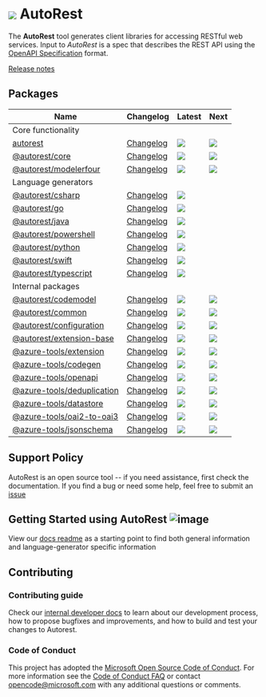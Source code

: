 # <img align="center" src="./docs/images/logo.png"> AutoRest

The **AutoRest** tool generates client libraries for accessing RESTful web services. Input to _AutoRest_ is a spec that describes the REST API using the [OpenAPI Specification](https://github.com/OAI/OpenAPI-Specification) format.

[Release notes](./docs/releases)

## Packages

| Name                                            | Changelog                       | Latest                                                       | Next                                                              |
| ----------------------------------------------- | ------------------------------- | ------------------------------------------------------------ | ----------------------------------------------------------------- |
| Core functionality                              |
| [autorest][autorest_src]                        | [Changelog][autorest_chg]       | ![](https://img.shields.io/npm/v/autorest)                   | ![](https://img.shields.io/npm/v/autorest/next)                   |
| [@autorest/core][core_src]                      | [Changelog][core_chg]           | ![](https://img.shields.io/npm/v/@autorest/core)             | ![](https://img.shields.io/npm/v/@autorest/core/next)             |
| [@autorest/modelerfour][modelerfour_src]        | [Changelog][modelerfour_chg]    | ![](https://img.shields.io/npm/v/@autorest/modelerfour)      | ![](https://img.shields.io/npm/v/@autorest/modelerfour/next)      |
| Language generators                             |
| [@autorest/csharp][csharp_src]                  | [Changelog][csharp_chg]         | ![](https://img.shields.io/npm/v/@autorest/csharp)           |                                                                   |
| [@autorest/go][go_src]                          | [Changelog][go_chg]             | ![](https://img.shields.io/npm/v/@autorest/go)               |                                                                   |
| [@autorest/java][java_src]                      | [Changelog][java_chg]           | ![](https://img.shields.io/npm/v/@autorest/java)             |                                                                   |
| [@autorest/powershell][powershell_src]          | [Changelog][powershell_chg]     | ![](https://img.shields.io/npm/v/@autorest/powershell)       |                                                                   |
| [@autorest/python][python_src]                  | [Changelog][python_chg]         | ![](https://img.shields.io/npm/v/@autorest/python)           |                                                                   |
| [@autorest/swift][swift_src]                    | [Changelog][swift_chg]          | ![](https://img.shields.io/npm/v/@autorest/swift)            |                                                                   |
| [@autorest/typescript][typescript_src]          | [Changelog][typescript_chg]     | ![](https://img.shields.io/npm/v/@autorest/typescript)       |                                                                   |
| Internal packages                               |
| [@autorest/codemodel][codemodel_src]            | [Changelog][codemodel_chg]      | ![](https://img.shields.io/npm/v/@autorest/codemodel)        | ![](https://img.shields.io/npm/v/@autorest/codemodel/next)        |
| [@autorest/common][common_src]                  | [Changelog][common_chg]         | ![](https://img.shields.io/npm/v/@autorest/common)           | ![](https://img.shields.io/npm/v/@autorest/common/next)           |
| [@autorest/configuration][configuration_src]    | [Changelog][configuration_chg]  | ![](https://img.shields.io/npm/v/@autorest/configuration)    | ![](https://img.shields.io/npm/v/@autorest/configuration/next)    |
| [@autorest/extension-base][extension_base_src]  | [Changelog][extension_base_chg] | ![](https://img.shields.io/npm/v/@autorest/extension-base)   | ![](https://img.shields.io/npm/v/@autorest/extension-base/next)   |
| [@azure-tools/extension][extension_src]         | [Changelog][extension_chg]      | ![](https://img.shields.io/npm/v/@azure-tools/extension)     | ![](https://img.shields.io/npm/v/@azure-tools/extension/next)     |
| [@azure-tools/codegen][codegen_src]             | [Changelog][codemodel_chg]      | ![](https://img.shields.io/npm/v/@azure-tools/codegen)       | ![](https://img.shields.io/npm/v/@azure-tools/codegen/next)       |
| [@azure-tools/openapi][openapi_src]             | [Changelog][openapi_chg]        | ![](https://img.shields.io/npm/v/@azure-tools/openapi)       | ![](https://img.shields.io/npm/v/@azure-tools/openapi/next)       |
| [@azure-tools/deduplication][deduplication_src] | [Changelog][deduplication_chg]  | ![](https://img.shields.io/npm/v/@azure-tools/deduplication) | ![](https://img.shields.io/npm/v/@azure-tools/deduplication/next) |
| [@azure-tools/datastore][datastore_src]         | [Changelog][datastore_chg]      | ![](https://img.shields.io/npm/v/@azure-tools/datastore)     | ![](https://img.shields.io/npm/v/@azure-tools/datastore/next)     |
| [@azure-tools/oai2-to-oai3][oai2-to-oai3_src]   | [Changelog][oai2-to-oai3_chg]   | ![](https://img.shields.io/npm/v/@azure-tools/oai2-to-oai3)  | ![](https://img.shields.io/npm/v/@azure-tools/oai2-to-oai3/next)  |
| [@azure-tools/jsonschema][jsonschema_src]       | [Changelog][jsonschema_chg]     | ![](https://img.shields.io/npm/v/@azure-tools/jsonschema)    | ![](https://img.shields.io/npm/v/@azure-tools/jsonschema/next)    |

[autorest_src]: packages/apps/autorest
[core_src]: packages/extensions/core
[modelerfour_src]: packages/extensions/modelerfour
[csharp_src]: https://github.com/Azure/autorest.csharp
[python_src]: https://github.com/Azure/autorest.python
[go_src]: https://github.com/Azure/autorest.go
[java_src]: https://github.com/Azure/autorest.java
[swift_src]: https://github.com/Azure/autorest.swift
[typescript_src]: https://github.com/Azure/autorest.typescript
[powershell_src]: https://github.com/Azure/autorest.powershell
[codemodel_src]: packages/libs/codemodel
[common_src]: packages/libs/common
[configuration_src]: packages/libs/configuration
[extension_base_src]: packages/libs/extension-base
[oai2-to-oai3_src]: packages/libs/oai2-to-oai3_src
[extension_src]: packages/libs/extension
[codegen_src]: packages/libs/codegen
[openapi_src]: packages/libs/openapi
[deduplication_src]: packages/libs/deduplication
[datastore_src]: packages/libs/datastore
[jsonschema_src]: packages/libs/oai2-to-oai3
[autorest_chg]: packages/apps/autorest/CHANGELOG.md
[core_chg]: packages/extensions/core/CHANGELOG.md
[modelerfour_chg]: packages/extensions/modelerfour/CHANGELOG.md
[csharp_chg]: https://github.com/Azure/autorest.csharp
[python_chg]: https://github.com/Azure/autorest.python/blob/autorestv3/ChangeLog.md
[go_chg]: https://github.com/Azure/autorest.go
[java_chg]: https://github.com/Azure/autorest.java/releases
[swift_chg]: https://github.com/Azure/autorest.swift
[typescript_chg]: https://github.com/Azure/autorest.typescript
[powershell_chg]: https://github.com/Azure/autorest.powershell/releases
[codemodel_chg]: packages/libs/codemodel/CHANGELOG.md
[common_chg]: packages/libs/common/CHANGELOG.md
[configuration_chg]: packages/libs/configuration/CHANGELOG.md
[extension_base_chg]: packages/libs/extension-base/CHANGELOG.md
[extension_chg]: packages/libs/extension/CHANGELOG.md
[codegen_chg]: packages/libs/codegen/CHANGELOG.md
[openapi_chg]: packages/libs/openapi/CHANGELOG.md
[deduplication_chg]: packages/libs/deduplication/CHANGELOG.md
[datastore_chg]: packages/libs/datastore/CHANGELOG.md
[oai2-to-oai3_chg]: packages/libs/oai2-to-oai3/CHANGELOG.md
[jsonschema_chg]: packages/libs/jsonschema/CHANGELOG.md

## Support Policy

AutoRest is an open source tool -- if you need assistance, first check the documentation. If you find a bug or need some help, feel free to submit an [issue](https://github.com/Azure/autorest/issues)

## Getting Started using AutoRest ![image](./docs/images/normal.png)

View our [docs readme][docs_readme] as a starting point to find both general information and language-generator specific information

## Contributing

### Contributing guide

Check our [internal developer docs](./docs/internal/readme.md) to learn about our development process, how to propose bugfixes and improvements, and how to build and test your changes to Autorest.

### Code of Conduct

This project has adopted the [Microsoft Open Source Code of Conduct](https://opensource.microsoft.com/codeofconduct/). For more information see the [Code of Conduct FAQ](https://opensource.microsoft.com/codeofconduct/faq/) or contact [opencode@microsoft.com](mailto:opencode@microsoft.com) with any additional questions or comments.

<!--LINKS-->

[docs_readme]: docs/readme.md
